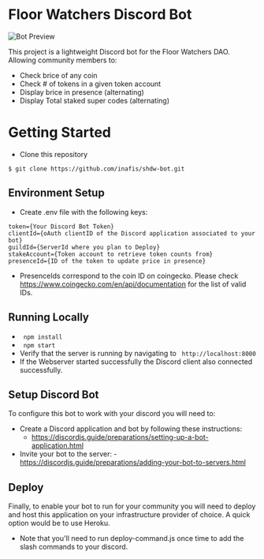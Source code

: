 # Floor Watchers Discord Bot

![Bot Preview](https://i.imgur.com/hpxF8H4.gif)

This project is a lightweight Discord bot for the Floor Watchers DAO. Allowing community members to:
- Check brice of any coin
- Check # of tokens in a given token account
- Display brice in presence (alternating)
- Display Total staked super codes (alternating)


# Getting Started

- Clone this repository
 ```
 $ git clone https://github.com/inafis/shdw-bot.git
 ```

## Environment Setup

- Create .env file with the following keys:
```
token={Your Discord Bot Token}
clientId={oAuth clientID of the Discord application associated to your bot}
guildId={ServerId where you plan to Deploy}
stakeAccount={Token account to retrieve token counts from}
presenceId={ID of the token to update price in presence}
```
- PresenceIds correspond to the coin ID on coingecko. Please check https://www.coingecko.com/en/api/documentation for the list of valid IDs.
  
## Running Locally

- ``` npm install```
- ``` npm start```
- Verify that the server is running by navigating to ``` http://localhost:8000```
- If the Webserver started successfully the Discord client also connected successfully.  

## Setup Discord Bot

To configure this bot to work with your discord you will need to:
- Create a Discord application and bot by following these instructions: 
	- https://discordjs.guide/preparations/setting-up-a-bot-application.html
- Invite your bot to the server:
	-https://discordjs.guide/preparations/adding-your-bot-to-servers.html 

## Deploy

Finally, to enable your bot to run for your community you will need to deploy and host this application on your infrastructure provider of choice. A quick option would be to use Heroku. 

- Note that you'll need to run deploy-command.js once time to add the slash commands to your discord.
